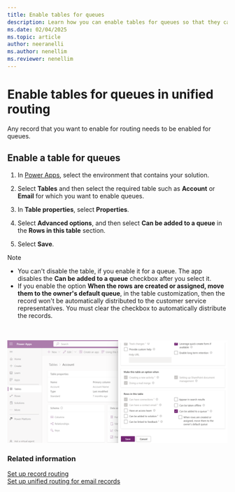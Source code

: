 ```yaml
---
title: Enable tables for queues
description: Learn how you can enable tables for queues so that they can be routed through unified routing.
ms.date: 02/04/2025
ms.topic: article
author: neeranelli
ms.author: nenellim
ms.reviewer: nenellim
---
```


# Enable tables for queues in unified routing

Any record that you want to enable for routing needs to be enabled for queues.

## Enable a table for queues<a name="enable-entities"> </a>

1. In [Power Apps](https://make.powerapps.com/), select the environment that contains your solution.

2. Select **Tables** and then select the required table such as **Account** or **Email** for which you want to enable queues.

5. In **Table properties**, select **Properties**.

6. Select **Advanced options**, and then select **Can be added to a queue** in the **Rows in this table** section.

7. Select **Save**.

> [!NOTE]
>- You can't disable the table, if you enable it for a queue. The app disables the **Can be added to a queue** checkbox after you select it.
>- If you enable the option **When the rows are created or assigned, move them to the owner's default queue**, in the table customization, then the record won't be automatically distributed to the customer service representatives. You must clear the checkbox to automatically distribute the records.

<br><br> ![Automatic record movement to the representative's default queue.](../media/route-owner-queue.png "Automatic record movement to the representative's default queue")

### Related information

[Set up record routing](set-up-record-routing.md)  
[Set up unified routing for email records](configure-routing-for-email-records.md)
